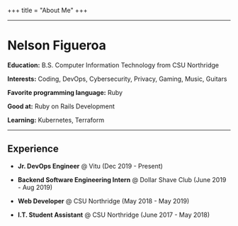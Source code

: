 +++
title = "About Me"
+++

---
# Nelson Figueroa

**Education:** B.S. Computer Information Technology from CSU Northridge

**Interests:** Coding, DevOps, Cybersecurity, Privacy, Gaming, Music, Guitars

**Favorite programming language:** Ruby

**Good at:** Ruby on Rails Development

**Learning:** Kubernetes, Terraform

---

## Experience

- **Jr. DevOps Engineer** @ Vitu (Dec 2019 - Present)

- **Backend Software Engineering Intern** @ Dollar Shave Club (June 2019 - Aug 2019)

- **Web Developer** @ CSU Northridge (May 2018 - May 2019)

- **I.T. Student Assistant** @ CSU Northridge (June 2017 - May 2018)
